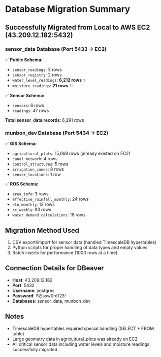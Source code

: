 # Database Migration Summary

## Successfully Migrated from Local to AWS EC2 (43.209.12.182:5432)

### sensor_data Database (Port 5433 → EC2)
✅ **Public Schema:**
- `sensor_readings`: 3 rows
- `sensor_registry`: 2 rows  
- `water_level_readings`: **6,212 rows** ✨
- `moisture_readings`: **21 rows** ✨

✅ **Sensor Schema:**
- `sensors`: 6 rows
- `readings`: 47 rows

**Total sensor_data records**: 6,291 rows

### munbon_dev Database (Port 5434 → EC2)
✅ **GIS Schema:**
- `agricultural_plots`: 15,069 rows (already existed on EC2)
- `canal_network`: 4 rows
- `control_structures`: 5 rows
- `irrigation_zones`: 8 rows
- `sensor_locations`: 1 row

✅ **ROS Schema:**
- `area_info`: 3 rows
- `effective_rainfall_monthly`: 24 rows
- `eto_monthly`: 12 rows
- `kc_weekly`: 93 rows
- `water_demand_calculations`: 16 rows

## Migration Method Used
1. CSV export/import for sensor data (handled TimescaleDB hypertables)
2. Python scripts for proper handling of data types and empty values
3. Batch inserts for performance (1000 rows at a time)

## Connection Details for DBeaver
- **Host**: 43.209.12.182
- **Port**: 5432
- **Username**: postgres
- **Password**: P@ssw0rd123!
- **Databases**: sensor_data, munbon_dev

## Notes
- TimescaleDB hypertables required special handling (SELECT * FROM table)
- Large geometry data in agricultural_plots was already on EC2
- All critical sensor data including water levels and moisture readings successfully migrated